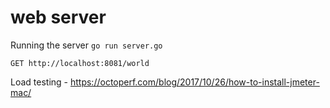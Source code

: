 # web server

Running the server `go run server.go`

`GET http://localhost:8081/world`

Load testing - https://octoperf.com/blog/2017/10/26/how-to-install-jmeter-mac/
